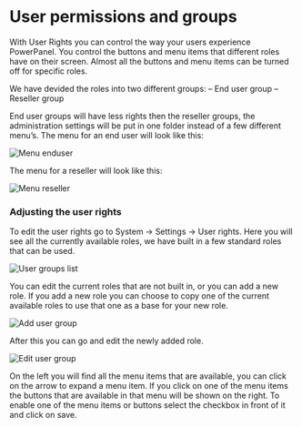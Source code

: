 # User permissions and groups

With User Rights you can control the way your users experience PowerPanel. You control the buttons and menu items that different roles have on their screen.
Almost all the buttons and menu items can be turned off for specific roles.

We have devided the roles into two different groups:
– End user group
– Reseller group

End user groups will have less rights then the reseller groups, the administration settings will be put in one folder instead of a few different menu’s.
The menu for an end user will look like this:

![Menu enduser](/supportpages/images/menu_enduser.png)

The menu for a reseller will look like this:

![Menu reseller](/supportpages/images/menu_reseller.png)

### Adjusting the user rights

To edit the user rights go to System -> Settings -> User rights. Here you will see all the currently available roles, we have built in a few standard roles that can be used.

![User groups list](/supportpages/images/user_rights_list.png)

You can edit the current roles that are not built in, or you can add a new role.
If you add a new role you can choose to copy one of the current available roles to use that one as a base for your new role.

![Add user group](/supportpages/images/user_rights_new.png)

After this you can go and edit the newly added role.

![Edit user group](/supportpages/images/user_rights_edit.png)

On the left you will find all the menu items that are available, you can click on the arrow to expand a menu item.
If you click on one of the menu items the buttons that are available in that menu will be shown on the right.
To enable one of the menu items or buttons select the checkbox in front of it and click on save.
